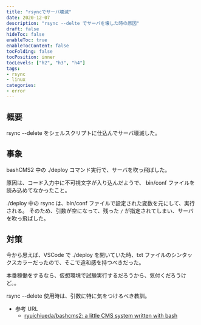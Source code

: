 ```yaml
---
title: "rsyncでサーバ壊滅"
date: 2020-12-07
description: "rsync --delte でサーバを壊した時の原因"
draft: false
hideToc: false
enableToc: true
enableTocContent: false
tocFolding: false
tocPosition: inner
tocLevels: ["h2", "h3", "h4"]
tags:
- rsync
- linux
categories:
- error
---
```


## 概要
rsync --delete をシェルスクリプトに仕込んでサーバ壊滅した。

## 事象

bashCMS2 中の ./deploy コマンド実行で、サーバを吹っ飛ばした。

原因は、コード入力中に不可視文字が入り込んだようで、 bin/conf ファイルを読み込めてなかったこと。

./deploy 中の rsync は、bin/conf ファイルで設定された変数を元にして、実行される。
そのため、引数が空になって、残った `/` が指定されてしまい、サーバを吹っ飛ばした。

## 対策

今から思えば、VSCode で ./deploy を開いていた時、txt ファイルのシンタックスカラーだったので、そこで違和感を持つべきだった。

本番稼働をするなら、仮想環境で試験実行するだろうから、気付くだろうけど。。

rsync --delete 使用時は、引数に特に気をつけるべき教訓。

- 参考 URL
    - [ryuichiueda/bashcms2: a little CMS system written with bash](https://github.com/ryuichiueda/bashcms2)
